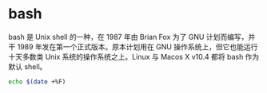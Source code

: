# bash

bash 是 Unix shell 的一种，在 1987 年由 Brian Fox 为了 GNU 计划而编写，并干 1989 年发在第一个正式版本。原本计划用在 GNU 操作系统上，但它也能运行十天多数类 Unix 系统的操作系统之上。Linux 与 Macos X v10.4 都将 bash 作为默认 shell。

```bash
echo $(date +%F)
```

